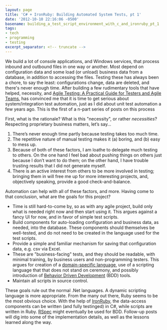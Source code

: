 ```yaml
---
layout: page
title: 'C# + IronRuby: Building Automated System Tests, pt 1'
date: '2012-10-10 22:16:06 -0500'
basename: building_a_test_script_environment_with_c_and_ironruby_pt_1
tags:
- tech
- programming
- testing
excerpt_separator: <!-- truncate -->
---
```


We build a lot of console applications, and Windows services, that process
inbound and outbound files in one way or another. Most depend on configuration
data and some load (or unload) business data from a database, in addition to
accessing the files. Testing these has always been a chore, to say the least:
configurations change, data are deleted, and there's never enough time. After
building a few rudimentary tools that have helped, necessity, and [Agile Testing: A
Practical Guide for Testers and Agile Teams](http://www.goodreads.com/book/show/5341009-agile-testing), has convinced me that it is
time to get serious about system/integration test automation, just as I did
about unit test automation a few years ago. This is the first of a n-part series
of posts on this process

<!-- truncate -->

First, what is the rationale? What is this "necessity", or rather _necessities_?
Respecting proprietary business matters, let&rsquo;s say&hellip;

1. There&rsquo;s never enough time partly because testing takes too much time.
1. The repetitive nature of manual testing makes it (a) boring, and (b) easy to mess up.
1. Because of both of these factors, I am loathe to delegate much testing to others. On the one hand I feel bad about pushing things on others just because I don&rsquo;t want to do them; on the other hand, I have trouble trusting results that I did not generate myself.
1. There is an active interest from others to be more involved in testing; bringing them in will free me up for more interesting projects, and, objectively speaking, provide a good check-and-balance.

Automation can help with all of these factors, and more. Having come to that
conclusion, what are the goals for this project?

* Time is still hard-to-come by, so as with any agile project, build only what is needed right now and then start using it. This argues against a fancy UI for now, and in favor of simple test scripts.
* Build components for auto-loading configuration and business data, as needed, into the database. These components should themselves be well-tested, and do not need to be created in the language used for the test scripts.
* Provide a simple and familiar mechanism for saving that configuration data, e.g. csv via Excel.
* These are "business-facing" tests, and they should be readable, with minimal training, by business users and non-programming testers. This argues for creation of a [domain-specific language](http://en.wikipedia.org/wiki/Domain-specific_language), use of a scripting language that that does not stand on ceremony, and possibly introduction of [Behavior Driven Development](http://behaviour-driven.org/) (BDD) tools.
* Maintain all scripts in source control.

These goals rule out the normal .Net languages. A dynamic scripting language is
more appropriate. From the many out there, Ruby seems to be the most obvious
choice. With the help of [IronRuby](www.ironruby.net/), the
data-access components can be written (and fully testinged) in C#, while
scripts are written in Ruby. [RSpec](http://rspec.info/) might
eventually be used for BDD. Follow-up posts will dig into some of the
implementation details, as well as the lessons learned along the way.
